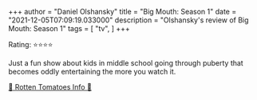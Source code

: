 +++
author = "Daniel Olshansky"
title = "Big Mouth: Season 1"
date = "2021-12-05T07:09:19.033000"
description = "Olshansky's review of Big Mouth: Season 1"
tags = [
    "tv",
]
+++

Rating: ⭐⭐⭐⭐

Just a fun show about kids in middle school going through puberty that becomes oddly entertaining the more you watch it.

[🍅 Rotten Tomatoes Info 🍅](https://www.rottentomatoes.com//tv/big_mouth/s01)
